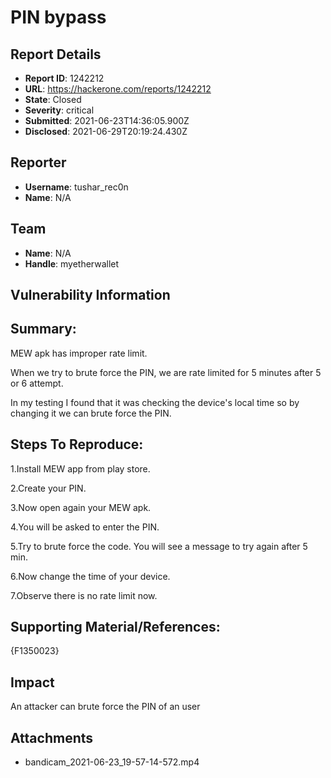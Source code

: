 # PIN bypass

## Report Details
- **Report ID**: 1242212
- **URL**: https://hackerone.com/reports/1242212
- **State**: Closed
- **Severity**: critical
- **Submitted**: 2021-06-23T14:36:05.900Z
- **Disclosed**: 2021-06-29T20:19:24.430Z

## Reporter
- **Username**: tushar_rec0n
- **Name**: N/A

## Team
- **Name**: N/A
- **Handle**: myetherwallet

## Vulnerability Information
## Summary:

MEW apk has improper rate limit.


When we try to brute force the PIN, we are rate limited for 5 minutes after 5 or 6 attempt.


In my testing I found that it was checking the device's local time so by changing it we can brute force the PIN.


## Steps To Reproduce:

1.Install MEW app from play store.

2.Create your PIN.

3.Now open again your MEW apk.

4.You will be asked to enter the PIN.

5.Try to brute force the code. You will see a message to try again after 5 min.

6.Now change the time of your device.

7.Observe there is no rate limit now.

## Supporting Material/References:


{F1350023}

## Impact

An attacker can brute force the PIN of an user

## Attachments
- bandicam_2021-06-23_19-57-14-572.mp4
